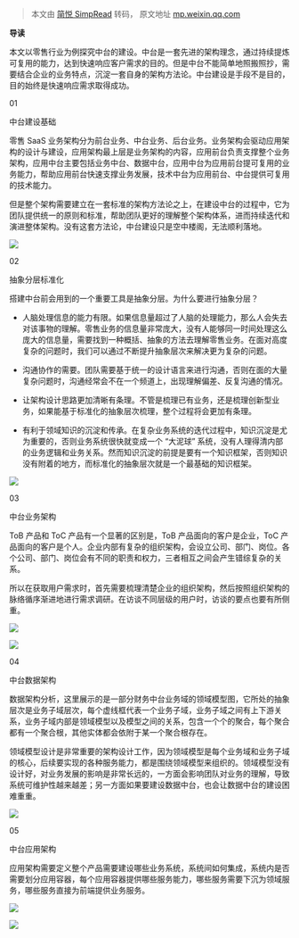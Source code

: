 > 本文由 [简悦 SimpRead](http://ksria.com/simpread/) 转码， 原文地址 [mp.weixin.qq.com](https://mp.weixin.qq.com/s?__biz=MzA3OTc0MzY1Mg==&mid=2247515151&idx=3&sn=4023908bb0821d026abd08323114d974&chksm=9fac23c4a8dbaad2a8d699d23e86d738ec6b44608b24d631478f7f19cd95c265554c84cb353a&mpshare=1&scene=1&srcid=0819eU0e5O2dg0lYUkcDqFhd&sharer_sharetime=1629345287511&sharer_shareid=7fece245937ac96f04f0fb8e1311fff1#rd)

**导读**  

  

本文以零售行业为例探究中台的建设。中台是一套先进的架构理念，通过持续提炼可复用的能力，达到快速响应客户需求的目的。但是中台不能简单地照搬照抄，需要结合企业的业务特点，沉淀一套自身的架构方法论。中台建设是手段不是目的，目的始终是快速响应需求取得成功。

01

中台建设基础

  

零售 SaaS 业务架构分为前台业务、中台业务、后台业务。业务架构会驱动应用架构的设计与建设，应用架构最上层是业务架构的内容，应用前台负责支撑整个业务架构，应用中台主要包括业务中台、数据中台，应用中台为应用前台提可复用的业务能力，帮助应用前台快速支撑业务发展，技术中台为应用前台、中台提供可复用的技术能力。

但是整个架构需要建立在一套标准的架构方法论之上，在建设中台的过程中，它为团队提供统一的原则和标准，帮助团队更好的理解整个架构体系，进而持续迭代和演进整体架构。没有这套方法论，中台建设只是空中楼阁，无法顺利落地。

![](https://mmbiz.qpic.cn/mmbiz_png/qvnwYKoABd6GzMF8EqGGPdMUTgDg2TiaSBwwicx3dPGqQozjRugoiaPLKhvtQCagZg8AwKvXelga9NhuJpze9maSQ/640?wx_fmt=png)

02

抽象分层标准化

  

搭建中台前会用到的一个重要工具是抽象分层。为什么要进行抽象分层？

*   人脑处理信息的能力有限。如果信息量超过了人脑的处理能力，那么人会失去对该事物的理解。零售业务的信息量非常庞大，没有人能够同一时间处理这么庞大的信息量，需要找到一种概括、抽象的方法去理解零售业务。在面对高度复杂的问题时，我们可以通过不断提升抽象层次来解决更为复杂的问题。
    
*   沟通协作的需要。团队需要基于统一的设计语言来进行沟通，否则在面的大量复杂问题时，沟通经常会不在一个频道上，出现理解偏差、反复沟通的情况。
    
*   让架构设计思路更加清晰有条理。不管是梳理已有业务，还是梳理创新型业务，如果能基于标准化的抽象层次梳理，整个过程将会更加有条理。
    
*   有利于领域知识的沉淀和传承。在复杂业务系统的迭代过程中，知识沉淀是尤为重要的，否则业务系统很快就变成一个 “大泥球” 系统，没有人理得清内部的业务逻辑和业务关系。然而知识沉淀的前提是要有一个知识框架，否则知识没有附着的地方，而标准化的抽象层次就是一个最基础的知识框架。
    

![](https://mmbiz.qpic.cn/mmbiz_png/qvnwYKoABd6GzMF8EqGGPdMUTgDg2TiaScZKb9Rvv11LzVRnIUjJN3N1INdYGIhdItUtrfWibn8IibibiaHeVQ4P5yg/640?wx_fmt=png)  

03

中台业务架构

  

ToB 产品和 ToC 产品有一个显著的区别是，ToB 产品面向的客户是企业，ToC 产品面向的客户是个人。企业内部有复杂的组织架构，会设立公司、部门、岗位。各个公司、部门、岗位会有不同的职责和权力，三者相互之间会产生错综复杂的关系。

所以在获取用户需求时，首先需要梳理清楚企业的组织架构，然后按照组织架构的脉络循序渐进地进行需求调研。在访谈不同层级的用户时，访谈的要点也要有所侧重。

  

![](https://mmbiz.qpic.cn/mmbiz_png/qvnwYKoABd6GzMF8EqGGPdMUTgDg2TiaSaYw1KicIia6TOS57ujwdYNgTJibkx72TSianljBkhVf0jTgBG7MYNgBlsQ/640?wx_fmt=png)

![](https://mmbiz.qpic.cn/mmbiz_png/qvnwYKoABd6GzMF8EqGGPdMUTgDg2TiaShE4znicedeEu1m3PXeGiaaFKf78ZAxCMIicm27ETpXJoCcHJld727unpA/640?wx_fmt=png)

04

中台数据架构

  

数据架构分析，这里展示的是一部分财务中台业务域的领域模型图，它所处的抽象层次是业务子域层次，每个虚线框代表一个业务子域，业务子域之间有上下游关系，业务子域内部是领域模型以及模型之间的关系，包含一个个的聚合，每个聚合都有一个聚合根，其他实体都会依附于某一个聚合根存在。

领域模型设计是非常重要的架构设计工作，因为领域模型是每个业务域和业务子域的核心，后续要实现的各种服务能力，都是围绕领域模型来组织的。领域模型没有设计好，对业务发展的影响是非常长远的，一方面会影响团队对业务的理解，导致系统可维护性越来越差；另一方面如果要建设数据中台，也会让数据中台的建设困难重重。

  

![](https://mmbiz.qpic.cn/mmbiz_png/qvnwYKoABd6GzMF8EqGGPdMUTgDg2TiaSb16FLyQBUGZ8bOSBQ18qfKVPAbAibHu3vV0WOjfokmh7QB3XZdRdydw/640?wx_fmt=png)

05

中台应用架构

  

应用架构需要定义整个产品需要建设哪些业务系统，系统间如何集成，系统内是否需要划分应用容器，每个应用容器提供哪些服务能力，哪些服务需要下沉为领域服务，哪些服务直接为前端提供业务服务。

![](https://mmbiz.qpic.cn/mmbiz_png/qvnwYKoABd6GzMF8EqGGPdMUTgDg2TiaSH98X9v7iaibThFoaYGmpOmpFmc5T7G4eVibGWqU75qLFzCiacObT1bg0hQ/640?wx_fmt=png)

![](https://mmbiz.qpic.cn/mmbiz_png/qvnwYKoABd6GzMF8EqGGPdMUTgDg2TiaSyMgkrCmgDPkFSBjgc3QYUPxKNqDbASavf9FQBvTl0P9pOkMaldicIBQ/640?wx_fmt=png)